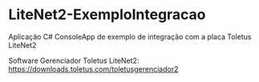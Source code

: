 # LiteNet2-ExemploIntegracao
Aplicação C# ConsoleApp de exemplo de integração com a placa Toletus LiteNet2

Software Gerenciador Toletus LiteNet2:
https://downloads.toletus.com/toletusgerenciador2
